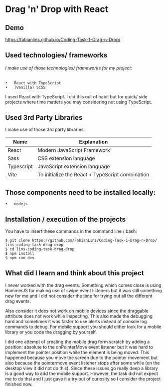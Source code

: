 # Drag 'n' Drop with React
## Demo
https://fabianlins.github.io/Coding-Task-1-Drag-n-Drop/

## Used technologies/ frameworks
###### I make use of those technologies/ frameworks for my project:
	•	React with TypeScript
	•	(Vanilla) SCSS

I used React with TypeScript. I did this out of habit but for quick/ side projects where time matters you may considering not using TypeScript.

## Used 3rd Party Libraries
I make use of those 3rd party libraries:

| Name | Explanation |
| ------------- | ------------- |
| React | Modern JavaScript Framework|
| Sass | CSS extension language|
| Typescript | JavaScript extension language|
| Vite | To initialize the React + TypeScript combination|


## Those components need to be installed locally:
	•	nodejs

## Installation / execution of the projects

You have to insert these commands in the command line / bash:

```console
$ git clone https://github.com/FabianLins/Coding-Task-1-Drag-n-Drop/ lins-coding-task-drag-drop
$ cd lins-coding-task-drag-drop
$ npm install
$ npm run dev
```

## What did I learn and think about this project
I never worked with the drag events. Something which comes close is using HammerJS for making use of swipe event listeners but it was still something new for me and I did not consider the time for trying out all the different drag events.

Also consider it does not work on mobile devices since the draggable attribute does not work while inspecting. This also made the debugging hard and sometimes it was faster to use alerts instead of console.log commands to debug. For mobile support you should either look for a mobile library or you code the dragging by yourself.

I did one attempt of creating the mobile drag form scratch by adding a position: absolute to the onPointerMove event listener but it was hard to implement the pointer position while the element is being moved. This happened because you move the screen due to the pointer movement but also because the pointermove event listener stops after some while (on the desktop view it did not do this). Since these issues go really deep a library is a good way to add the mobile support. However, the task did not expect me to do thsi and I just gave it a try out of curiosity so I consider the project finished now.
